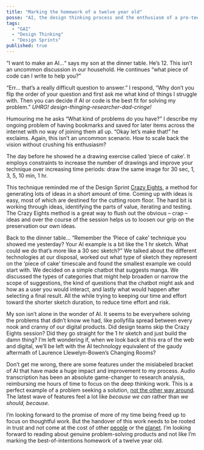 ```yaml
---
title: "Marking the homework of a twelve year old"
posse: "AI, the design thinking process and the enthusiasm of a pre-teen."
tags:
  - "GAI"
  - "Design Thinking"
  - "Design Sprints"
published: true
---
```


“I want to make an AI…“ says my son at the dinner table. He’s 12. This isn’t an uncommon discussion in our household. He continues “what piece of code can I write to help you?”

“Err… that’s a really difficult question to answer.” I respond, “Why don’t you flip the order of your question and first ask me what kind of things I struggle with. Then you can decide if AI or code is the best fit for solving my problem.” *UHRG! design-thinging-researcher-dad-cringe!*

Humouring me he asks “What kind of problems do you have?” I describe my ongoing problem of having bookmarks and saved for later items across the internet with no way of joining them all up. “Okay let’s make that!” he exclaims. Again, this isn’t an uncommon scenario. How to scale back the vision without crushing his enthusiasm?

The day before he showed he a drawing exercise called ‘piece of cake’. It employs constraints to increase the number of drawings and improve your technique over increasing time periods: draw the same image for 30 sec, 1, 3, 5, 10 min, 1 hr.

This technique reminded me of the Design Sprint [Crazy Eights](https://clearleft.com/thinking/crazy-eights), a method for generating lots of ideas in a short amount of time. Coming up with ideas is easy, most of which are destined for the cutting room floor. The hard bit is working through ideas, identifying the parts of value, iterating and testing. The Crazy Eights method is a great way to flush out the obvious – crap – ideas and over the course of the session helps us to loosen our grip on the preservation our own ideas.

Back to the dinner table… “Remember the ‘Piece of cake’ technique you showed me yesterday? Your AI example is a bit like the 1 hr sketch. What could we do that’s more like a 30 sec sketch?” We talked about the different technologies at our disposal, worked out what type of sketch they represent on the ‘piece of cake’ timescale and found the smallest example we could start with. We decided on a simple chatbot that suggests manga. We discussed the types of categories that might help broaden or narrow the scope of suggestions, the kind of questions that the chatbot might ask and how as a user you would interact, and lastly what would happen after selecting a final result. All the while trying to keeping our time and effort toward the shorter sketch duration, to reduce time effort and risk.

My son isn’t alone in the wonder of AI. It seems to be everywhere solving the problems that didn’t know we had, like pollyfilla spread between every nook and cranny of our digital products. Did design teams skip the Crazy Eights session? Did they go straight for the 1 hr sketch and just build the damn thing? I‘m left wondering if, when we look back at this era of the web and digital, we’ll be left with the AI technology equivalent of the gaudy aftermath of Laurence Llewelyn-Bowen’s Changing Rooms?

Don’t get me wrong, there are some features under the mislabeled bracket of AI that have made a huge impact and improvement to my process. Audio transcription has been an absolute game-changer to research analysis, reimbursing me hours of time to focus on the deep thinking work. This is a perfect example of a problem seeking a solution, [not the other way around](https://help.notably.ai/en/articles/8573021-creating-ai-insight-cover-photos). The latest wave of features feel a lot like *because we can* rather than *we should, because*.

I’m looking forward to the promise of more of my time being freed up to focus on thoughtful work. But the handover of this work needs to be rooted in trust and not come at the cost of other [people](https://www.washingtonpost.com/technology/2023/11/05/ai-deepfake-porn-teens-women-impact/) or the [planet](https://www.theverge.com/2023/10/10/23911059/ai-climate-impact-google-openai-chatgpt-energy). I’m looking forward to reading about genuine problem-solving products and not like I’m marking the best-of-intentions homework of a twelve year old.